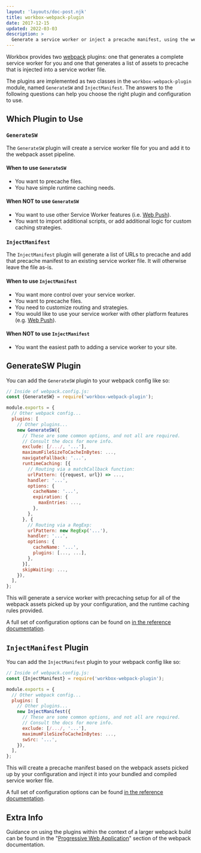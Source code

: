 ```yaml
---
layout: 'layouts/doc-post.njk'
title: workbox-webpack-plugin
date: 2017-12-15
updated: 2022-03-03
description: >
  Generate a service worker or inject a precache manifest, using the webpack build tool.
---
```


Workbox provides two [webpack](https://webpack.js.org/) plugins: one that
generates a complete service worker for you and one that generates a list
of assets to precache that is injected into a service worker file.

The plugins are implemented as two classes in the `workbox-webpack-plugin` module, named
`GenerateSW` and `InjectManifest`. The answers to the following questions can help you choose the
right plugin and configuration to use.

## Which Plugin to Use

### `GenerateSW`

The `GenerateSW` plugin will create a service worker file for you and
add it to the webpack asset pipeline.

#### When to use `GenerateSW`

- You want to precache files.
- You have simple runtime caching needs.

#### When NOT to use `GenerateSW`

- You want to use other Service Worker features (i.e. [Web Push](https://developer.mozilla.org/docs/Web/API/Push_API)).
- You want to import additional scripts, or add additional logic for custom caching strategies.

### `InjectManifest`

The `InjectManifest` plugin will generate a list of URLs to precache and
add that precache manifest to an existing service worker
file. It will otherwise leave the file as-is.

#### When to use `InjectManifest`

- You want more control over your service worker.
- You want to precache files.
- You need to customize routing and strategies.
- You would like to use your service worker with other platform features (e.g. [Web Push](https://developer.mozilla.org/docs/Web/API/Push_API)).

#### When NOT to use `InjectManifest`

- You want the easiest path to adding a service worker to your site.

## GenerateSW Plugin

You can add the `GenerateSW` plugin to your webpack config like so:

```js
// Inside of webpack.config.js:
const {GenerateSW} = require('workbox-webpack-plugin');

module.exports = {
  // Other webpack config...
  plugins: [
    // Other plugins...
    new GenerateSW({
      // These are some common options, and not all are required.
      // Consult the docs for more info.
      exclude: [/.../, '...'],
      maximumFileSizeToCacheInBytes: ...,
      navigateFallback: '...',
      runtimeCaching: [{
        // Routing via a matchCallback function:
        urlPattern: ({request, url}) => ...,
        handler: '...',
        options: {
          cacheName: '...',
          expiration: {
            maxEntries: ...,
          },
        },
      }, {
        // Routing via a RegExp:
        urlPattern: new RegExp('...'),
        handler: '...',
        options: {
          cacheName: '...',
          plugins: [..., ...],
        },
      }],
      skipWaiting: ...,
    }),
  ],
};
```

This will generate a service worker with precaching setup for all of the webpack assets picked up by your configuration, and the runtime caching rules provided.

A full set of configuration options can be found on [in the reference documentation](/docs/workbox/reference/workbox-build/#type-WebpackGenerateSWOptions).

## `InjectManifest` Plugin

You can add the `InjectManifest` plugin to your webpack config like so:

```js
// Inside of webpack.config.js:
const {InjectManifest} = require('workbox-webpack-plugin');

module.exports = {
  // Other webpack config...
  plugins: [
    // Other plugins...
    new InjectManifest({
      // These are some common options, and not all are required.
      // Consult the docs for more info.
      exclude: [/.../, '...'],
      maximumFileSizeToCacheInBytes: ...,
      swSrc: '...',
    }),
  ],
};
```

This will create a precache manifest based on the webpack assets picked up by your configuration and inject it into your bundled and compiled service worker file.

A full set of configuration options can be found [in the reference documentation](/docs/workbox/reference/workbox-build/#type-WebpackInjectManifestOptions).

## Extra Info

Guidance on using the plugins within the context of a larger webpack build can be found in the
"[Progressive Web Application](https://webpack.js.org/guides/progressive-web-application/)" section
of the webpack documentation.
